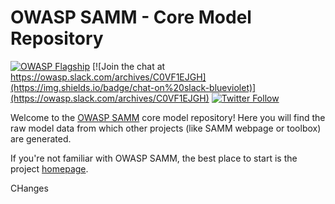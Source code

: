 # OWASP SAMM - Core Model Repository

[![OWASP Flagship](https://img.shields.io/badge/owasp-flagship%20project-38a047.svg)](https://www.owasp.org/index.php/OWASP_Project_Inventory#tab=Flagship_Projects) 
[![Join the chat at https://owasp.slack.com/archives/C0VF1EJGH](https://img.shields.io/badge/chat-on%20slack-blueviolet)](https://owasp.slack.com/archives/C0VF1EJGH)
[![Twitter Follow](https://img.shields.io/twitter/follow/owaspsamm?style=social)](https://twitter.com/OwaspSAMM)

Welcome to the [OWASP SAMM](https://owaspsamm.org/) core model repository! Here you will find the raw model data from which other projects (like SAMM webpage or toolbox) are generated. 

If you're not familiar with OWASP SAMM, the best place to start is the project [homepage](https://owaspsamm.org/).

  
CHanges
